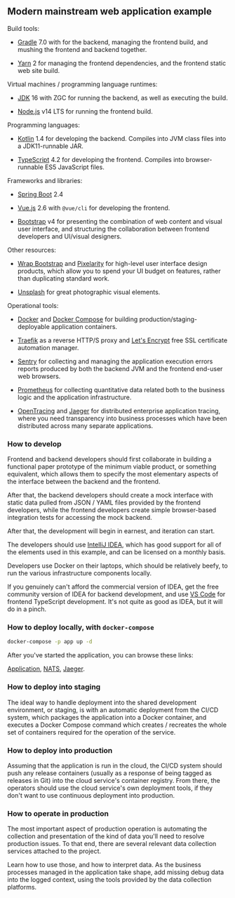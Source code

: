 ## Modern mainstream web application example

Build tools: 

* [Gradle](https://www.gradle.org/) 7.0 with for the backend,
  managing the frontend build, and mushing the frontend and backend together.

* [Yarn](https://yarnpkg.com/) 2
  for managing the frontend dependencies, and the frontend static web site build.

Virtual machines / programming language runtimes:

* [JDK](https://adoptopenjdk.net/) 16 with ZGC
  for running the backend, as well as executing the build.

* [Node.js](https://nodejs.org/en/) v14 LTS
  for running the frontend build.

Programming languages:

* [Kotlin](https://kotlinlang.org/) 1.4
  for developing the backend. Compiles into JVM class files into a JDK11-runnable JAR.

* [TypeScript](https://www.typescriptlang.org/) 4.2
  for developing the frontend. Compiles into browser-runnable ES5 JavaScript files.

Frameworks and libraries:

* [Spring Boot](https://projects.spring.io/spring-boot/) 2.4

* [Vue.js](https://vuejs.org/) 2.6
  with `@vue/cli` for developing the frontend.
  
* [Bootstrap](https://getbootstrap.com/) v4
  for presenting the combination of web content and visual user interface,
  and structuring the collaboration between frontend developers and UI/visual designers.

Other resources:

* [Wrap Bootstrap](https://wrapbootstrap.com/) and [Pixelarity](https://pixelarity.com/)
  for high-level user interface design products, which allow you to spend your
  UI budget on features, rather than duplicating standard work.

* [Unsplash](https://unsplash.com/) for great photographic visual elements.

Operational tools:

* [Docker](https://www.docker.com/) and
  [Docker Compose](https://docs.docker.com/compose/)
  for building production/staging-deployable application containers.
  
* [Traefik](https://traefik.io/) as a reverse HTTP/S proxy and
  [Let's Encrypt](https://letsencrypt.org/) free SSL certificate automation manager.

* [Sentry](https://sentry.io/welcome/) for collecting and managing the application execution
  errors reports produced by both the backend JVM and the frontend end-user web browsers.

* [Prometheus](https://prometheus.io/) for collecting quantitative data related both to the
  business logic and the application infrastructure.

* [OpenTracing](https://opentracing.io/) and
  [Jaeger](https://www.jaegertracing.io/)
  for distributed enterprise application tracing, where you need transparency into
  business processes which have been distributed across many separate applications.

### How to develop

Frontend and backend developers should first collaborate in building a functional paper
prototype of the minimum viable product, or something equivalent, which allows them to
specify the most elementary aspects of the interface between the backend and the frontend.

After that, the backend developers should create a mock interface with static data pulled
from JSON / YAML files provided by the frontend developers, while the frontend developers
create simple browser-based integration tests for accessing the mock backend.

After that, the development will begin in earnest, and iteration can start.

The developers should use [IntelliJ IDEA](https://www.jetbrains.com/idea/), which has good
support for all of the elements used in this example, and can be licensed on a monthly basis.

Developers use Docker on their laptops, which should be relatively beefy, to run the various
infrastructure components locally.

If you genuinely can't afford the commercial version of IDEA, get the free community
version of IDEA for backend development, and use [VS Code](https://code.visualstudio.com/)
for frontend TypeScript development. It's not quite as good as IDEA, but it will do in a pinch.

### How to deploy locally, with `docker-compose`

```bash
docker-compose -p app up -d
```

After you've started the application, you can browse these links:

[Application](http://[fd0d:a9c5:724a:9d35:a:a:a:1]/),
[NATS](http://[fd0d:a9c5:724a:9d35:a:a:a:a]:8222/),
[Jaeger](http://[fd0d:a9c5:724a:9d35:a:a:a:b]:16686/search).

### How to deploy into staging

The ideal way to handle deployment into the shared development environment, or staging,
is with an automatic deployment from the CI/CD system, which packages the application into
a Docker container, and executes a Docker Compose command which creates / recreates the
whole set of containers required for the operation of the service.

### How to deploy into production

Assuming that the application is run in the cloud, the CI/CD system should push any release
containers (usually as a response of being tagged as releases in Git) into the cloud service's
container registry. From there, the operators should use the cloud service's own deployment
tools, if they don't want to use continuous deployment into production.

### How to operate in production

The most important aspect of production operation is automating the collection and presentation
of the kind of data you'll need to resolve production issues. To that end, there are several
relevant data collection services attached to the project.
 
Learn how to use those, and how to interpret data. As the business processes managed in the 
application take shape, add missing debug data into the logged context, using the tools provided
by the data collection platforms.
